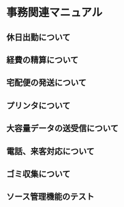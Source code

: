 # 事務関連マニュアル
## 休日出勤について
## 経費の精算について
## 宅配便の発送について
## プリンタについて
## 大容量データの送受信について
## 電話、来客対応について
## ゴミ収集について
## ソース管理機能のテスト